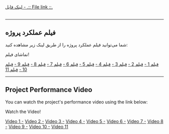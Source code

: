 <br>
<br>
<a href="https://drive.google.com/drive/folders/1UKiYHrym_TKWoHIHT3JXA8GTgGUNLipO?usp=sharing"> لینک فایل - .:: File link ::.</a>
<br>
<br>
<hr>




## فیلم عملکرد پروژه

شما می‌توانید فیلم عملکرد پروژه را از طریق لینک زیر مشاهده کنید:

تماشای فیلم!

[فیلم 1 -](https://drive.google.com/file/d/1PFbFnP3FIRGYP5wfBFxC0y5P3cotCMBZ/view?usp=sharing)
[فیلم 2 -](https://drive.google.com/file/d/1MYKkT7FRa-6GqTvo9O-8nTx9pa--O6x_/view?usp=sharing)
[فیلم 3 -](https://drive.google.com/file/d/1kWUE2LXbFAMoJ3tXbGmSWXXrWlmx6waw/view?usp=sharing)
[فیلم 4 -](https://drive.google.com/file/d/1WFHvbfymxkioq-5mbiTDwhvuwwdFEbgg/view?usp=sharing)
[فیلم 5 -](https://drive.google.com/file/d/1wGrl9Px13s9zGyUSkNYkT4oka9HXvPId/view?usp=sharing)
[فیلم 6 -](https://drive.google.com/file/d/1ApdtY2JTny-37BReCifqMv7U-hisME8z/view?usp=sharing)
[فیلم 7 -](https://drive.google.com/file/d/1Smh88xrNWETCeLXLgQWc8xdBpmODysYI/view?usp=sharing)
[فیلم 8 -](https://drive.google.com/file/d/1TH7Wotc1HpMOR2M35FLBmr7DevZIDNHf/view?usp=sharing)
[فیلم 9 -](https://drive.google.com/file/d/1MCsd0lPKGBkE3AdzKPxlMK6rrijeaxo0/view?usp=sharing)
[فیلم 10 -](https://drive.google.com/file/d/195BbmxBDd9qxoka3Z0odopED_nMLhN_y/view?usp=sharing)
[فیلم 11 ](https://drive.google.com/file/d/1A4S_O9BtiXnuPfb56tRM3xfBTzUF1a-V/view?usp=sharing)


---

## Project Performance Video

You can watch the project's performance video using the link below:

Watch the Video!


[Video 1 -](https://drive.google.com/file/d/1PFbFnP3FIRGYP5wfBFxC0y5P3cotCMBZ/view?usp=sharing)
[Video 2 -](https://drive.google.com/file/d/1MYKkT7FRa-6GqTvo9O-8nTx9pa--O6x_/view?usp=sharing)
[Video 3 -](https://drive.google.com/file/d/1kWUE2LXbFAMoJ3tXbGmSWXXrWlmx6waw/view?usp=sharing)
[Video 4 -](https://drive.google.com/file/d/1WFHvbfymxkioq-5mbiTDwhvuwwdFEbgg/view?usp=sharing)
[Video 5 -](https://drive.google.com/file/d/1wGrl9Px13s9zGyUSkNYkT4oka9HXvPId/view?usp=sharing)
[Video 6 -](https://drive.google.com/file/d/1ApdtY2JTny-37BReCifqMv7U-hisME8z/view?usp=sharing)
[Video 7 -](https://drive.google.com/file/d/1Smh88xrNWETCeLXLgQWc8xdBpmODysYI/view?usp=sharing)
[Video 8 -](https://drive.google.com/file/d/1TH7Wotc1HpMOR2M35FLBmr7DevZIDNHf/view?usp=sharing)
[Video 9 -](https://drive.google.com/file/d/1MCsd0lPKGBkE3AdzKPxlMK6rrijeaxo0/view?usp=sharing)
[Video 10 -](https://drive.google.com/file/d/195BbmxBDd9qxoka3Z0odopED_nMLhN_y/view?usp=sharing)
[Video 11 ](https://drive.google.com/file/d/1A4S_O9BtiXnuPfb56tRM3xfBTzUF1a-V/view?usp=sharing)

